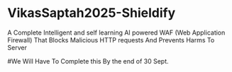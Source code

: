 # VikasSaptah2025-Shieldify
A Complete Intelligent and self learning AI powered WAF (Web Application Firewall) That Blocks Malicious HTTP requests And Prevents Harms To Server

#We Will Have To Complete this By the end of 30 Sept.